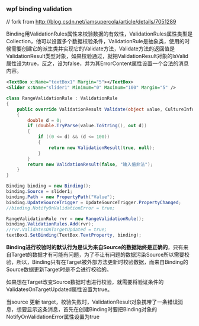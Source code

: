 ### wpf binding validation

// fork from http://blog.csdn.net/iamsupercola/article/details/7051289

Binding用ValidationRules属性来校验数据的有效性，ValidationRules属性类型是Collection<ValidationRule>，他可以设置多个数据校验条件，ValidationRule是抽象类，使用的时候需要创建它的派生类并实现它的Validate方法，Validate方法的返回值是ValidationResult类型对象，如果校验通过，就把ValidationResult对象的IsValid属性设为true，反之，设为false，并为其ErrorContent属性设置一个合法的消息内容。

``` xml
<TextBox x:Name="textBox1" Margin="5"></TextBox>  
<Slider x:Name="slider1" Minimum="0" Maximum="100" Margin="5" />  
```
``` cs
class RangeValidationRule : ValidationRule  
{  
    public override ValidationResult Validate(object value, CultureInfo cultureInfo)  
    {  
        double d = 0;  
        if (double.TryParse(value.ToString(), out d))  
        {  
            if ((0 <= d) && (d <= 100))  
            {  
                return new ValidationResult(true, null);  
            }  
        }
        return new ValidationResult(false, "输入值非法");  
    }  
}

Binding binding = new Binding();  
binding.Source = slider1;  
binding.Path = new PropertyPath("Value");  
binding.UpdateSourceTrigger = UpdateSourceTrigger.PropertyChanged;  
//binding.NotifyOnValidationError = true;

RangeValidationRule rvr = new RangeValidationRule();  
binding.ValidationRules.Add(rvr);  
//rvr.ValidatesOnTargetUpdated = true; 
textBox1.SetBinding(TextBox.TextProperty, binding);
```

**Binding进行校验时的默认行为是认为来自Source的数据始终是正确的**，只有来自Target的数据才有可能有问题，为了不让有问题的数据污染Source所以需要校验，所以，Binding只有在Target被外部方法更新时校验数据，而来自Binding的Source数据更新Target时是不会进行校验的。

如果想在Target改变Source数据时也进行校验，就需要将验证条件的ValidatesOnTargetUpdated属性设置为true。

当source 更新 target，校验失败时，ValidationResult对象携带了一条错误消息，想要显示这条消息，首先在创建Binding时要把Binding对象的NotifyOnValidationError属性设置为true